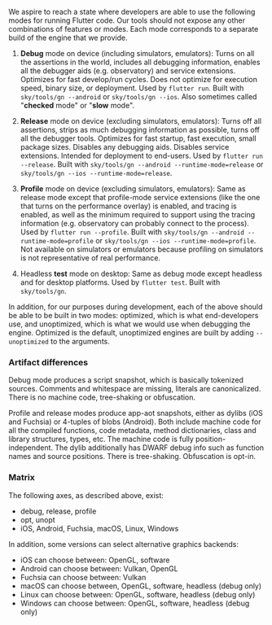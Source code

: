 We aspire to reach a state where developers are able to use the following modes for running Flutter code. Our tools should not expose any other combinations of features or modes. Each mode corresponds to a separate build of the engine that we provide.

1. **Debug** mode on device (including simulators, emulators): Turns on all the assertions in the world, includes all debugging information, enables all the debugger aids (e.g. observatory) and service extensions. Optimizes for fast develop/run cycles. Does not optimize for execution speed, binary size, or deployment. Used by `flutter run`. Built with `sky/tools/gn --android` or `sky/tools/gn --ios`. Also sometimes called "**checked** mode" or "**slow** mode".

2. **Release** mode on device (excluding simulators, emulators): Turns off all assertions, strips as much debugging information as possible, turns off all the debugger tools. Optimizes for fast startup, fast execution, small package sizes. Disables any debugging aids.  Disables service extensions. Intended for deployment to end-users. Used by `flutter run --release`. Built with `sky/tools/gn --android --runtime-mode=release` or `sky/tools/gn --ios --runtime-mode=release`.

3. **Profile** mode on device (excluding simulators, emulators): Same as release mode except that profile-mode service extensions (like the one that turns on the performance overlay) is enabled, and tracing is enabled, as well as the minimum required to support using the tracing information (e.g. observatory can probably connect to the process). Used by `flutter run --profile`. Built with `sky/tools/gn --android --runtime-mode=profile` or `sky/tools/gn --ios --runtime-mode=profile`. Not available on simulators or emulators because profiling on simulators is not representative of real performance.

4. Headless **test** mode on desktop: Same as debug mode except headless and for desktop platforms. Used by `flutter test`. Built with `sky/tools/gn`.

In addition, for our purposes during development, each of the above should be able to be built in two modes: optimized, which is what end-developers use, and unoptimized, which is what we would use when debugging the engine. Optimized is the default, unoptimized engines are built by adding `--unoptimized` to the arguments.


### Artifact differences

Debug mode produces a script snapshot, which is basically tokenized sources. Comments and whitespace are missing, literals are canonicalized. There is no machine code, tree-shaking or obfuscation.

Profile and release modes produce app-aot snapshots, either as dylibs (iOS and Fuchsia) or 4-tuples of blobs (Android). Both include machine code for all the compiled functions, code metadata, method dictionaries, class and library structures, types, etc. The machine code is fully position-independent. The dylib additionally has DWARF debug info such as function names and source positions. There is tree-shaking. Obfuscation is opt-in.

### Matrix

The following axes, as described above, exist:

* debug, release, profile
* opt, unopt
* iOS, Android, Fuchsia, macOS, Linux, Windows

In addition, some versions can select alternative graphics backends:

* iOS can choose between: OpenGL, software
* Android can choose between: Vulkan, OpenGL
* Fuchsia can choose between: Vulkan
* macOS can choose between, OpenGL, software, headless (debug only)
* Linux can choose between: OpenGL, software, headless (debug only)
* Windows can choose between: OpenGL, software, headless (debug only)
